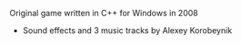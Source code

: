 Original game written in C++ for Windows in 2008
- Sound effects and 3 music tracks by Alexey Korobeynik